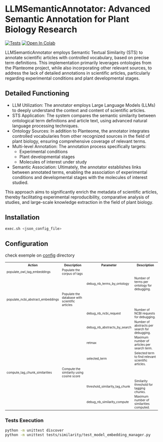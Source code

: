 # LLMSemanticAnnotator: Advanced Semantic Annotation for Plant Biology Research

[![Tests](https://github.com/p2m2/encoder-ontology-match-abstract/actions/workflows/ci.yml/badge.svg)](https://github.com/p2m2/encoder-ontology-match-abstract/actions/workflows/ci.yml)
[![Open In Colab](https://colab.research.google.com/assets/colab-badge.svg)](https://colab.research.google.com/github/p2m2/encoder-ontology-match-abstract/blob/main/llm-semantic-annotator.ipynb)


LLMSemanticAnnotator employs Semantic Textual Similarity (STS) to annotate scientific articles with controlled vocabulary, based on precise term definitions. This implementation primarily leverages ontologies from the Planteome project, while also incorporating other relevant sources, to address the lack of detailed annotations in scientific articles, particularly regarding experimental conditions and plant developmental stages.

## Detailed Functioning

- LLM Utilization: The annotator employs Large Language Models (LLMs) to deeply understand the context and content of scientific articles.
- STS Application: The system compares the semantic similarity between ontological term definitions and article text, using advanced natural language processing techniques.
- Ontology Sources: In addition to Planteome, the annotator integrates controlled vocabularies from other recognized sources in the field of plant biology, ensuring comprehensive coverage of relevant terms.
- Multi-level Annotation: The annotation process specifically targets:
    - Experimental conditions
    - Plant developmental stages
    - Molecules of interest under study
- Semantic Association: Ultimately, the annotator establishes links between annotated terms, enabling the association of experimental conditions and developmental stages with the molecules of interest studied.

This approach aims to significantly enrich the metadata of scientific articles, thereby facilitating experimental reproducibility, comparative analysis of studies, and large-scale knowledge extraction in the field of plant biology.



## Installation

```bash
exec.sh <json_config_file>
```

## Configuration

check exemple on [config](./config) directory

<table style="font-size: 10px;">
    <tr>
        <th>Action</th>
        <th>Description</th>
        <th>Parameter</th>
        <th>Description</th>
    </tr>
    <tr>
        <td>populate_owl_tag_embeddings</td>
        <td>Populate the corpus of tags</td>
        <td></td>
        <td></td>
    </tr>
    <tr>
        <td></td>
        <td></td>
        <td>debug_nb_terms_by_ontology</td>
        <td>Number of terms per ontology for debugging.</td>
    </tr>
    <tr>
        <td>populate_ncbi_abstract_embeddings</td>
        <td>Populate the database with scientific articles</td>
        <td></td>
        <td></td>
    </tr>
    <tr>
        <td></td>
        <td></td>
        <td>debug_nb_ncbi_request</td>
        <td>Number of NCBI requests for debugging.</td>
    </tr>
    <tr>
        <td></td>
        <td></td>
        <td>debug_nb_abstracts_by_search</td>
        <td>Number of abstracts per search for debugging.</td>
    </tr>
    <tr>
        <td></td>
        <td></td>
        <td>retmax</td>
        <td>Maximum number of articles per search term.</td>
    </tr>
    <tr>
        <td></td>
        <td></td>
        <td>selected_term</td>
        <td>Selected term to find relevant scientific articles.</td>
    </tr>
    <tr>
        <td>compute_tag_chunk_similarities</td>
        <td>Compute the similarity using cosine score</td>
        <td></td>
        <td></td>
    </tr>
    <tr>
        <td></td>
        <td></td>
        <td>threshold_similarity_tag_chunk</td>
        <td>Similarity threshold for tagging chunks.</td>
    </tr>
    <tr>
        <td></td>
        <td></td>
        <td>debug_nb_similarity_compute</td>
        <td>Maximum number of similarities computed.</td>
    </tr>
</table>


### Tests Execution


```bash
python -m unittest discover
python -m unittest tests/similarity/test_model_embedding_manager.py
```

